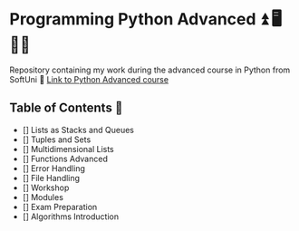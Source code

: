 # **Programming Python Advanced** ⏫ 🖥️ 👩‍🎓

Repository containing my work during the advanced course in Python from SoftUni
🔗 [Link to Python Advanced course](https://softuni.bg/trainings/4839/python-advanced-january-2025)

## **Table of Contents** 📑

- [] Lists as Stacks and Queues
- [] Tuples and Sets
- [] Multidimensional Lists
- [] Functions Advanced
- [] Error Handling
- [] File Handling
- [] Workshop
- [] Modules
- [] Exam Preparation
- [] Algorithms Introduction

